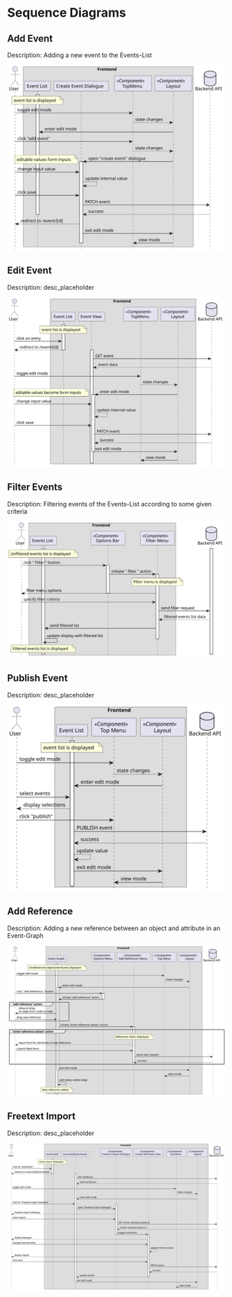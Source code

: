 # Sequence Diagrams

## Add Event

Description: Adding a new event to the Events-List

!["Add Event" Sequence Diagram](sequencediagrams/svg/add_event.svg)

## Edit Event

Description: desc_placeholder

!["Edit Event" Sequence Diagram](sequencediagrams/svg/edit_event.svg)

## Filter Events

Description: Filtering events of the Events-List according to some given criteria

!["Filter Events" Sequence Diagram](sequencediagrams/svg/filter_events.svg)

## Publish Event

Description: desc_placeholder

!["Publish Event" Sequence Diagram](sequencediagrams/svg/publish_event.svg)

## Add Reference

Description: Adding a new reference between an object and attribute in an Event-Graph

!["Add Reference" Sequence Diagram](sequencediagrams/svg/add_reference.svg)

## Freetext Import

Description: desc_placeholder

!["Freetext Import" Sequence Diagram](sequencediagrams/svg/freetext_import.svg)

